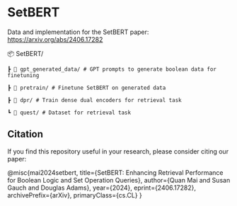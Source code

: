 # SetBERT
Data and implementation for the SetBERT paper: https://arxiv.org/abs/2406.17282

📦 SetBERT/

    ┣ 📂 gpt_generated_data/ # GPT prompts to generate boolean data for finetuning 

    ┣ 📂 pretrain/ # Finetune SetBERT on generated data 

    ┣ 📂 dpr/ # Train dense dual encoders for retrieval task 

    ┗ 📂 quest/ # Dataset for retrieval task


## Citation
If you find this repository useful in your research, please consider citing our paper:

@misc{mai2024setbert,
    title={SetBERT: Enhancing Retrieval Performance for Boolean Logic and Set Operation Queries},
    author={Quan Mai and Susan Gauch and Douglas Adams},
    year={2024},
    eprint={2406.17282},
    archivePrefix={arXiv},
    primaryClass={cs.CL}
}